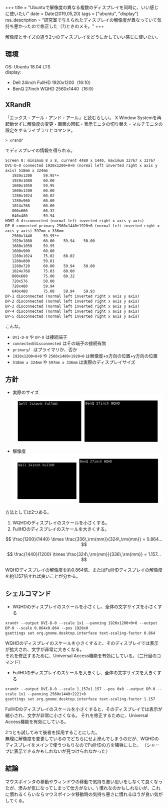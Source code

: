 +++
title = "Ubuntuで解像度の異なる複数のディスプレイを同時に、いい感じに使いたい"
date = Date(2019,05,20)
tags = ["ubuntu", "display"]
rss_description = "研究室で与えられたディスプレイの解像度が異なっていて気持ち悪かったので修正した（?)ときのメモ。"
+++

解像度とサイズの違う2つのディスプレイをどうにかしていい感じに使いたい。

## 環境
OS: Ubuntu 18.04 LTS  
display:  
 - Dell 24inch FullHD 1920x1200（16:10）  
 - BenQ 27inch WQHD 2560x1440（16:9）  

## XRandR
「エックス・アール・アンド・アール」と読むらしい。
X Window Systemを再起動せずに解像度の変更・画面の回転・表示モニタの切り替え・マルチモニタの設定をするライブラリとコマンド。
```shell
> xrandr
```
でディスプレイの情報を得られる。
```shell
Screen 0: minimum 8 x 8, current 4480 x 1440, maximum 32767 x 32767
DVI-D-0 connected 1920x1200+0+0 (normal left inverted right x axis y axis) 518mm x 324mm
   1920x1200     59.95*+
   1920x1080     60.00  
   1680x1050     59.95  
   1600x1200     60.00  
   1280x1024     60.02  
   1280x960      60.00  
   1024x768      60.00  
   800x600       60.32  
   640x480       59.94  
HDMI-0 disconnected (normal left inverted right x axis y axis)
DP-0 connected primary 2560x1440+1920+0 (normal left inverted right x axis y axis) 597mm x 336mm
   2560x1440     59.95*+
   1920x1080     60.00    59.94    50.00  
   1680x1050     59.95  
   1600x900      60.00  
   1280x1024     75.02    60.02  
   1280x800      59.81  
   1280x720      60.00    59.94    50.00  
   1024x768      75.03    60.00  
   800x600       75.00    60.32  
   720x576       50.00  
   720x480       59.94  
   640x480       75.00    59.94    59.93  
DP-1 disconnected (normal left inverted right x axis y axis)
DP-2 disconnected (normal left inverted right x axis y axis)
DP-3 disconnected (normal left inverted right x axis y axis)
DP-4 disconnected (normal left inverted right x axis y axis)
DP-5 disconnected (normal left inverted right x axis y axis)
```
こんな。  
 - `DVI-D-0` や `DP-0` は接続端子
 - `connected`/`disconnected` はその端子の接続有無
 - `primary`/` ` はプライマリか、否か
 - `1920x1200+0+0` や `2560x1400+1920+0` は解像度+x方向の位置+y方向の位置
 - `518mm x 324mm` や `597mm x 336mm` は実際のディスプレイサイズ


## 方針
 - 実際のサイズ
![実際のサイズ](/img/2019-05-20/actual.png)

 - 解像度
![解像度](/img/2019-05-20/resolution.png)

方法としては2つある。
1. WQHDのディスプレイのスケールを小さくする。
2. FullHDのディスプレイのスケールを大きくする。

$$
\frac{1200}{1440} \times \frac{336\,\rm{mm}}{324\,\rm{mm}} = 0.864...
$$

$$
\frac{1440}{1200} \times \frac{324\,\rm{mm}}{336\,\rm{mm}} = 1.157...
$$

WQHDディスプレイの解像度を約0.864倍、またはFullHDディスプレイの解像度を約1.157倍すれば良いことが分かる。

## シェルコマンド
 - WQHDのディスプレイのスケールを小さくし、全体の文字サイズを小さくする
```shell
xrandr --output DVI-D-0 --scale 1x1 --panning 1920x1200+0+0 --output DP-0 --scale 0.864x0.864 --pos 1920x0
gsettings set org.gnome.desktop.interface text-scaling-factor 0.864
```
WQHDのディスプレイのスケールを小さくすると、そのディスプレイでは表示が拡大され、文字が非常に大きくなる。  
それを修正するために、Universal Access機能を有効にしている。（二行目のコマンド）

 - FullHDのディスプレイのスケールを大きくし、全体の文字サイズを大きくする
```shell
xrandr --output DVI-D-0 --scale 1.157x1.157 --pos 0x0 --output DP-0 --scale 1x1 --panning 2560x1440+2221+0
gsettings set org.gnome.desktop.interface text-scaling-factor 1.157
```
FullHDのディスプレイのスケールを小さくすると、そのディスプレイでは表示が縮小され、文字が非常に小さくなる。
それを修正するために、Universal Access機能を有効にしている。

2つとも試してみて後者を採用することにした。  
無理に解像度を変更しているのでどちらにせよ滲んでしまうのだが、WQHDのディスプレイをメインで使うつもりなのでFullHDの方を犠牲にした。
（シャープに表示できるかもしれないが見つけられなかった）

## 結論
マウスポインタの移動やウィンドウの移動で気持ち悪い思いをしなくて良くなったが、滲みが気になってしまって仕方がない。\\
慣れなのかもしれないが、これに慣れるくらいならマウスポインタ移動時の気持ち悪さに慣れるほうが良い気がしてくる。
